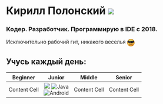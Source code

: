 # Кирилл Полонский  <a href="https://t.me/polkirill"> <img src="https://img.shields.io/badge/Telegram-2CA5E0?style=for-the-badge&logo=telegram&logoColor=white"/></a>
### Кодер. Разработчик. Программирую в IDE с 2018.
Исключительно рабочий гит, никакого веселья <img src="serious_face.png" width=20 height=20 align="center">
## Учусь каждый день:
|Beginner |      Junior  |  Middle |    Senior  |
| :---: | :---: | :---: | :---: |
| Content Cell  | <img src="https://img.shields.io/badge/kotlin-%237F52FF.svg?style=for-the-badge&logo=kotlin&logoColor=white"> ![Java](https://img.shields.io/badge/java-%23ED8B00.svg?style=for-the-badge&logo=openjdk&logoColor=white) <br> ![Android](https://img.shields.io/badge/Android-3DDC84?style=for-the-badge&logo=android&logoColor=white) | Content Cell  | Content Cell  |


